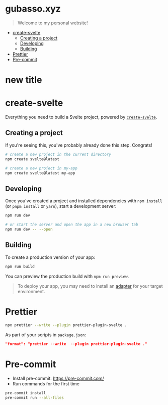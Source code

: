 # gubasso.xyz

> Welcome to my personal website!

<!-- toc -->

- [create-svelte](#create-svelte)
  * [Creating a project](#creating-a-project)
  * [Developing](#developing)
  * [Building](#building)
- [Prettier](#prettier)
- [Pre-commit](#pre-commit)

<!-- tocstop -->

# new title

# create-svelte

Everything you need to build a Svelte project, powered by [`create-svelte`](https://github.com/sveltejs/kit/tree/master/packages/create-svelte).

## Creating a project

If you're seeing this, you've probably already done this step. Congrats!

```bash
# create a new project in the current directory
npm create svelte@latest

# create a new project in my-app
npm create svelte@latest my-app
```

## Developing

Once you've created a project and installed dependencies with `npm install` (or `pnpm install` or `yarn`), start a development server:

```bash
npm run dev

# or start the server and open the app in a new browser tab
npm run dev -- --open
```

## Building

To create a production version of your app:

```bash
npm run build
```

You can preview the production build with `npm run preview`.

> To deploy your app, you may need to install an [adapter](https://kit.svelte.dev/docs/adapters) for your target environment.

# Prettier

```sh
npx prettier --write --plugin prettier-plugin-svelte .
```

As part of your scripts in `package.json`:

```json
"format": "prettier --write  --plugin prettier-plugin-svelte ."
```

# Pre-commit

- Install pre-commit: https://pre-commit.com/
- Run commands for the first time

```sh
pre-commit install
pre-commit run --all-files
```
